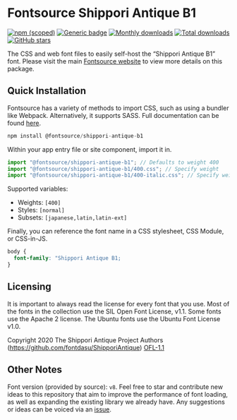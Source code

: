 # Fontsource Shippori Antique B1

[![npm (scoped)](https://img.shields.io/npm/v/@fontsource/shippori-antique-b1?color=brightgreen)](https://www.npmjs.com/package/@fontsource/shippori-antique-b1) [![Generic badge](https://img.shields.io/badge/fontsource-passing-brightgreen)](https://github.com/fontsource/fontsource) [![Monthly downloads](https://badgen.net/npm/dm/@fontsource/shippori-antique-b1)](https://github.com/fontsource/fontsource) [![Total downloads](https://badgen.net/npm/dt/@fontsource/shippori-antique-b1)](https://github.com/fontsource/fontsource) [![GitHub stars](https://img.shields.io/github/stars/fontsource/fontsource.svg?style=social&label=Star)](https://github.com/fontsource/fontsource/stargazers)

The CSS and web font files to easily self-host the “Shippori Antique B1” font. Please visit the main [Fontsource website](https://fontsource.org/fonts/shippori-antique-b1) to view more details on this package.

## Quick Installation

Fontsource has a variety of methods to import CSS, such as using a bundler like Webpack. Alternatively, it supports SASS. Full documentation can be found [here](https://fontsource.org/docs/introduction).

```javascript
npm install @fontsource/shippori-antique-b1
```

Within your app entry file or site component, import it in.

```javascript
import "@fontsource/shippori-antique-b1"; // Defaults to weight 400
import "@fontsource/shippori-antique-b1/400.css"; // Specify weight
import "@fontsource/shippori-antique-b1/400-italic.css"; // Specify weight and style

```

Supported variables:
- Weights: `[400]`
- Styles: `[normal]`
- Subsets: `[japanese,latin,latin-ext]`

Finally, you can reference the font name in a CSS stylesheet, CSS Module, or CSS-in-JS.

```css
body {
  font-family: "Shippori Antique B1;
}
```

## Licensing
It is important to always read the license for every font that you use.
Most of the fonts in the collection use the SIL Open Font License, v1.1. Some fonts use the Apache 2 license. The Ubuntu fonts use the Ubuntu Font License v1.0.

Copyright 2020 The Shippori Antique Project Authors (https://github.com/fontdasu/ShipporiAntique)
[OFL-1.1](http://scripts.sil.org/OFL)

## Other Notes
Font version (provided by source): `v8`.
Feel free to star and contribute new ideas to this repository that aim to improve the performance of font loading, as well as expanding the existing library we already have. Any suggestions or ideas can be voiced via an [issue](https://github.com/fontsource/fontsource/issues).